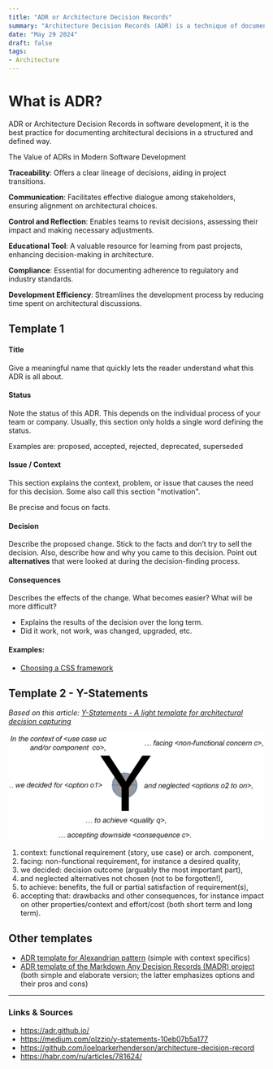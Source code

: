 ```yaml
---
title: "ADR or Architecture Decision Records"
summary: "Architecture Decision Records (ADR) is a technique of documenting decisions in the development process in a comprehensible and continuous way."
date: "May 29 2024"
draft: false
tags:
- Architecture
---
```



# What is ADR?

ADR or Architecture Decision Records in software development, it is the best practice for documenting architectural decisions in a structured and defined way.

The Value of ADRs in Modern Software Development

**Traceability**: Offers a clear lineage of decisions, aiding in project transitions.

**Communication**: Facilitates effective dialogue among stakeholders, ensuring alignment on architectural choices.

**Control and Reflection**: Enables teams to revisit decisions, assessing their impact and making necessary adjustments.

**Educational Tool**: A valuable resource for learning from past projects, enhancing decision-making in architecture.

**Compliance**: Essential for documenting adherence to regulatory and industry standards.

**Development Efficiency**: Streamlines the development process by reducing time spent on architectural discussions.

 
## Template 1

#### Title
Give a meaningful name that quickly lets the reader understand what this ADR is all about.

#### Status
Note the status of this ADR. This depends on the individual process of your team or company. Usually, this section only holds a single word defining the status.

Examples are: proposed, accepted, rejected, deprecated, superseded

#### Issue / Context
This section explains the context, problem, or issue that causes the need for this decision. Some also call this section "motivation".

Be precise and focus on facts.

#### Decision
Describe the proposed change. Stick to the facts and don’t try to sell the decision. Also, describe how and why you came to this decision. Point out **alternatives** that were looked at during the decision-finding process.

#### Consequences
Describes the effects of the change. What becomes easier? What will be more difficult?
- Explains the results of the decision over the long term.
- Did it work, not work, was changed, upgraded, etc.

#### Examples:
- [Choosing a CSS framework](https://github.com/joelparkerhenderson/architecture-decision-record/tree/main/locales/en/examples/css-framework)

## Template 2 - Y-Statements
*Based on this article: [Y-Statements - A light template for architectural decision capturing](https://medium.com/olzzio/y-statements-10eb07b5a177)*


![Tux, the Linux mascot](./y.webp)

1. context: functional requirement (story, use case) or arch. component,
2. facing: non-functional requirement, for instance a desired quality,
3. we decided: decision outcome (arguably the most important part),
4. and neglected alternatives not chosen (not to be forgotten!),
5. to achieve: benefits, the full or partial satisfaction of requirement(s),
6. accepting that: drawbacks and other consequences, for instance impact on other properties/context and effort/cost (both short term and long term).


## Other templates
- [ADR template for Alexandrian pattern](https://github.com/joelparkerhenderson/architecture-decision-record/tree/main/locales/en/templates/decision-record-template-for-alexandrian-pattern) (simple with context specifics)
- [ADR template of the Markdown Any Decision Records (MADR) project](https://github.com/joelparkerhenderson/architecture-decision-record/tree/main/locales/en/templates/decision-record-template-of-the-madr-project) (both simple and elaborate version; the latter emphasizes options and their pros and cons)

---
### Links & Sources

- https://adr.github.io/
- https://medium.com/olzzio/y-statements-10eb07b5a177
- https://github.com/joelparkerhenderson/architecture-decision-record
- https://habr.com/ru/articles/781624/
